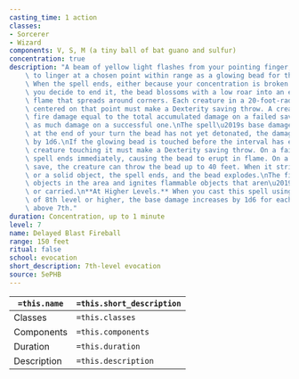 ```yaml
---
casting_time: 1 action
classes:
- Sorcerer
- Wizard
components: V, S, M (a tiny ball of bat guano and sulfur)
concentration: true
description: "A beam of yellow light flashes from your pointing finger, then condenses\
    \ to linger at a chosen point within range as a glowing bead for the duration.\
    \ When the spell ends, either because your concentration is broken or because\
    \ you decide to end it, the bead blossoms with a low roar into an explosion of\
    \ flame that spreads around corners. Each creature in a 20-foot-radius sphere\
    \ centered on that point must make a Dexterity saving throw. A creature takes\
    \ fire damage equal to the total accumulated damage on a failed save, or half\
    \ as much damage on a successful one.\nThe spell\u2019s base damage is 12d6. If\
    \ at the end of your turn the bead has not yet detonated, the damage increases\
    \ by 1d6.\nIf the glowing bead is touched before the interval has expired, the\
    \ creature touching it must make a Dexterity saving throw. On a failed save, the\
    \ spell ends immediately, causing the bead to erupt in flame. On a successful\
    \ save, the creature can throw the bead up to 40 feet. When it strikes a creature\
    \ or a solid object, the spell ends, and the bead explodes.\nThe fire damages\
    \ objects in the area and ignites flammable objects that aren\u2019t being worn\
    \ or carried.\n**At Higher Levels.** When you cast this spell using a spell slot\
    \ of 8th level or higher, the base damage increases by 1d6 for each slot level\
    \ above 7th."
duration: Concentration, up to 1 minute
level: 7
name: Delayed Blast Fireball
range: 150 feet
ritual: false
school: evocation
short_description: 7th-level evocation
source: 5ePHB
---
```


| `=this.name` | `=this.short_description` |
| ------------ | ------------------------- |
| Classes      | `=this.classes`           |
| Components   | `=this.components`        |
| Duration     | `=this.duration`          |
| Description  | `=this.description`       |